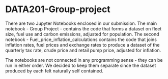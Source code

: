 # DATA201-Group-project

There are two Jupyter Notebooks enclosed in our submission.
The main notebook - Group Project - contains the code that forms a dataset on fleet size, 
fuel use and carbon emissions, adjusted for population.
The second notebook - Fuel_price_inflation_calculations contains the code that joins inflation
rates, fuel prices and exchange rates to produce a dataset of the quarterly
tax rate, crude price and retail pump price, adjusted for inflation.

The notebooks are not connected in any programming sense - they can be run in either order. 
We decided to keep them separate since the dataset produced by each felt naturally
self contained.
